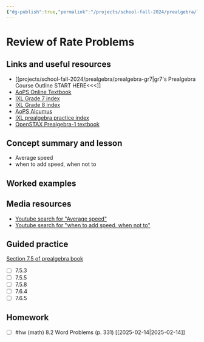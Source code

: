 ```yaml
---
{"dg-publish":true,"permalink":"/projects/school-fall-2024/prealgebra/lessons/rate-problems-review/"}
---
```



#  Review of Rate Problems

## Links and useful resources 

- [[projects/school-fall-2024/prealgebra/prealgebra-gr7\|gr7's Prealgebra Course Outline START HERE<<<]]
- [AoPS Online Textbook](https://artofproblemsolving.com/ebooks/prealgebra-ebook/c0toc)
- [IXL Grade 7 index](https://www.ixl.com/math/grade-7)
- [IXL Grade 8 index](https://www.ixl.com/math/grade-8)
- [AoPS Alcumus](https://artofproblemsolving.com/teacher/students)
- [IXL prealgebra practice index](https://www.ixl.com/math/grade-7)
- [OpenSTAX Prealgebra-1 textbook](https://openstax.org/books/prealgebra-2e/pages/1-introduction)

## Concept summary and lesson


- Average speed 
- when to add speed, when not to 

## Worked examples



## Media resources

- [Youtube search for "Average speed"](https://www.youtube.com/results?search_query=Average%20speed)  
- [Youtube search for "when to add speed, when not to"](https://www.youtube.com/results?search_query=when%20to%20add%20speed,%20when%20not%20to)  

## Guided practice

[Section 7.5 of prealgebra book](https://artofproblemsolving.com/ebooks/prealgebra-ebook/c7s5)

- [ ] 7.5.3  
- [ ] 7.5.5  
- [ ] 7.5.8  
- [ ] 7.6.4
- [ ] 7.6.5

## Homework

- [ ] #hw (math) 8.2 Word Problems (p. 331) [[2025-02-14\|2025-02-14]]
